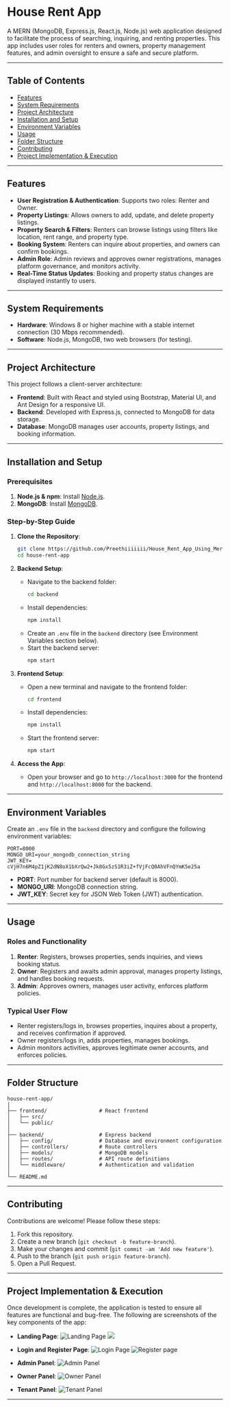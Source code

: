 # House Rent App

A MERN (MongoDB, Express.js, React.js, Node.js) web application designed to facilitate the process of searching, inquiring, and renting properties. This app includes user roles for renters and owners, property management features, and admin oversight to ensure a safe and secure platform.

---

## Table of Contents

- [Features](#features)
- [System Requirements](#system-requirements)
- [Project Architecture](#project-architecture)
- [Installation and Setup](#installation-and-setup)
- [Environment Variables](#environment-variables)
- [Usage](#usage)
- [Folder Structure](#folder-structure)
- [Contributing](#contributing)
- [Project Implementation & Execution](#project-implementation--execution)

---

## Features

- **User Registration & Authentication**: Supports two roles: Renter and Owner.
- **Property Listings**: Allows owners to add, update, and delete property listings.
- **Property Search & Filters**: Renters can browse listings using filters like location, rent range, and property type.
- **Booking System**: Renters can inquire about properties, and owners can confirm bookings.
- **Admin Role**: Admin reviews and approves owner registrations, manages platform governance, and monitors activity.
- **Real-Time Status Updates**: Booking and property status changes are displayed instantly to users.

---

## System Requirements

- **Hardware**: Windows 8 or higher machine with a stable internet connection (30 Mbps recommended).
- **Software**: Node.js, MongoDB, two web browsers (for testing).

---

## Project Architecture

This project follows a client-server architecture:

- **Frontend**: Built with React and styled using Bootstrap, Material UI, and Ant Design for a responsive UI.
- **Backend**: Developed with Express.js, connected to MongoDB for data storage.
- **Database**: MongoDB manages user accounts, property listings, and booking information.

---

## Installation and Setup

### Prerequisites

1. **Node.js & npm**: Install [Node.js](https://nodejs.org/en/download/).
2. **MongoDB**: Install [MongoDB](https://www.mongodb.com/try/download/community).

### Step-by-Step Guide

1. **Clone the Repository**:
   ```bash
   git clone https://github.com/Preethiiiiiii/House_Rent_App_Using_Mern
   cd house-rent-app
   ```

2. **Backend Setup**:
   - Navigate to the backend folder:
     ```bash
     cd backend
     ```
   - Install dependencies:
     ```bash
     npm install
     ```
   - Create an `.env` file in the `backend` directory (see Environment Variables section below).
   - Start the backend server:
     ```bash
     npm start
     ```

3. **Frontend Setup**:
   - Open a new terminal and navigate to the frontend folder:
     ```bash
     cd frontend
     ```
   - Install dependencies:
     ```bash
     npm install
     ```
   - Start the frontend server:
     ```bash
     npm start
     ```

4. **Access the App**:
   - Open your browser and go to `http://localhost:3000` for the frontend and `http://localhost:8000` for the backend.

---

## Environment Variables

Create an `.env` file in the `backend` directory and configure the following environment variables:

```plaintext
PORT=8000
MONGO_URI=your_mongodb_connection_string
JWT_KEY= cVjH7n6M4pZ1jK2dN8oX1bXrQw2+Jk8Gx5zS1R3iZ+fVjFcQ0AhVFnQYmK5e25a
```

- **PORT**: Port number for backend server (default is 8000).
- **MONGO_URI**: MongoDB connection string.
- **JWT_KEY**: Secret key for JSON Web Token (JWT) authentication.

---

## Usage

### Roles and Functionality

1. **Renter**: Registers, browses properties, sends inquiries, and views booking status.
2. **Owner**: Registers and awaits admin approval, manages property listings, and handles booking requests.
3. **Admin**: Approves owners, manages user activity, enforces platform policies.

### Typical User Flow

- Renter registers/logs in, browses properties, inquires about a property, and receives confirmation if approved.
- Owner registers/logs in, adds properties, manages bookings.
- Admin monitors activities, approves legitimate owner accounts, and enforces policies.

---

## Folder Structure

```plaintext
house-rent-app/
│
├── frontend/                 # React frontend
│   ├── src/
│   └── public/
│
├── backend/                  # Express backend
│   ├── config/               # Database and environment configuration
│   ├── controllers/          # Route controllers
│   ├── models/               # MongoDB models
│   ├── routes/               # API route definitions
│   └── middleware/           # Authentication and validation
│
└── README.md
```

---

## Contributing

Contributions are welcome! Please follow these steps:

1. Fork this repository.
2. Create a new branch (`git checkout -b feature-branch`).
3. Make your changes and commit (`git commit -am 'Add new feature'`).
4. Push to the branch (`git push origin feature-branch`).
5. Open a Pull Request.

---
## Project Implementation & Execution

Once development is complete, the application is tested to ensure all features are functional and bug-free. The following are screenshots of the key components of the app:

- **Landing Page**:
  ![Landing Page](images/landing-page.png)
  ![](images/landingimg.png)

- **Login and Register Page**:
  ![Login Page](images/login.png)
  ![Register page](images/register.png)

- **Admin Panel**:
  ![Admin Panel](images/admin.png)

- **Owner Panel**:
  ![Owner Panel](images/owner.png)

- **Tenant Panel**:
  ![Tenant Panel](images/tenant.png)
---

